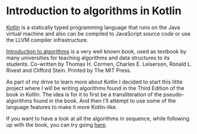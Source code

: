 Introduction to algorithms in Kotlin
====================================

[Kotlin](https://kotlinlang.org/) is a statically typed programming language that runs on the Java virtual machine and also can be compiled to JavaScript source code or use the LLVM compiler infrastructure.

[Introduction to algorithms](https://en.wikipedia.org/wiki/Introduction_to_Algorithms) is a very well known book, used as textbook by many universities for teaching algorithms and data structures to its students. Co-written by Thomas H. Cormen, Charles E. Leiserson, Ronald L. Rivest and Clifford Stein. Printed by The MIT Press.

As part of my drive to learn more about Kotlin I decided to start this little project where I will be writing algorithms found in the Third Edition of the book in Kotlin.
The idea is for it to first be a transliteration of the pseudo-algorithms found in the book. And then I'll attempt to use some of the language features to make it more Kotlin-like.

If you want to have a look at all the algorithms in sequence, while following up with the book, you can try going [here](doc/README.md).

